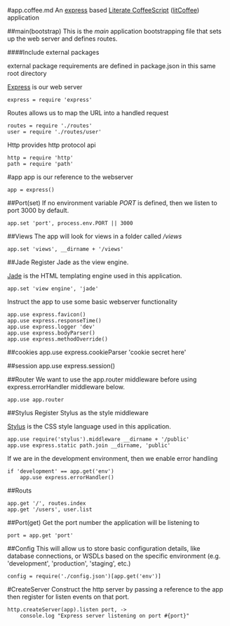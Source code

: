 #app.coffee.md
An [express](http://expressjs.com/) based 
[Literate CoffeeScript](http://coffeescript.org/) ([litCoffee](http://litcoffee.org/)) application

##main(bootstrap)
This is the *main* application bootstrapping file that sets
up the web server and defines routes.

####Include external packages
	
external package requirements are defined in package.json
in this same root directory

[Express](http://expressjs.com/) is our web server

	express = require 'express'

Routes allows us to map the URL into a handled request

	routes = require './routes'
	user = require './routes/user'

Http provides http protocol api

	http = require 'http'
	path = require 'path'

#app
app is our reference to the webserver

	app = express()

##Port(set)
If no environment variable *PORT* is defined, then we listen
to port 3000 by default.

	app.set 'port', process.env.PORT || 3000

##Views
The app will look for views in a folder called */views*

	app.set 'views', __dirname + '/views'

##Jade
Register Jade as the view engine. 

[Jade](http://jade-lang.com/) is the HTML templating engine used in
this application.

	app.set 'view engine', 'jade'

Instruct the app to use some basic webserver functionality

	app.use express.favicon()
	app.use express.responseTime()
	app.use express.logger 'dev'
	app.use express.bodyParser()
	app.use express.methodOverride()

##cookies
	app.use express.cookieParser 'cookie secret here'

##session
	app.use express.session()

##Router
We want to use the app.router middleware before using
express.errorHandler middleware below.

	app.use app.router

##Stylus
Register Stylus as the style middleware

[Stylus](http://learnboost.github.io/stylus/) is the CSS style language
used in this application.

	app.use require('stylus').middleware __dirname + '/public'
	app.use express.static path.join __dirname, 'public'

If we are in the development environment, then we enable error handling

	if 'development' == app.get('env')
		app.use express.errorHandler()

##Routs
	
	app.get '/', routes.index
	app.get '/users', user.list

##Port(get)
Get the port number the application will be listening to

	port = app.get 'port'

##Config
This will allow us to store basic configuration details, like
database connections, or WSDLs based on the specific environment
(e.g. 'development', 'production', 'staging', etc.)

	config = require('./config.json')[app.get('env')]

#CreateServer
Construct the http server by passing a reference to the app then
register for listen events on that port.

	http.createServer(app).listen port, ->
		console.log "Express server listening on port #{port}"
